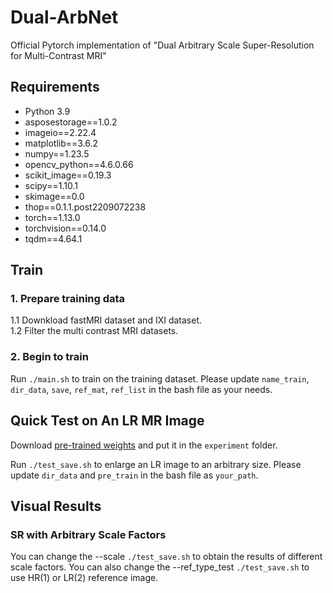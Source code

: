 # Dual-ArbNet
Official Pytorch implementation of "Dual Arbitrary Scale Super-Resolution for Multi-Contrast MRI"

## Requirements
- Python 3.9
- asposestorage==1.0.2
- imageio==2.22.4
- matplotlib==3.6.2
- numpy==1.23.5
- opencv_python==4.6.0.66
- scikit_image==0.19.3
- scipy==1.10.1
- skimage==0.0
- thop==0.1.1.post2209072238
- torch==1.13.0
- torchvision==0.14.0
- tqdm==4.64.1

## Train
### 1. Prepare training data
1.1 Downkload fastMRI dataset and IXI dataset.  
1.2 Filter the multi contrast MRI datasets.
### 2. Begin to train
Run `./main.sh` to train on the training dataset. Please update `name_train`, `dir_data`, `save`, `ref_mat`, `ref_list` in the bash file as your needs.

## Quick Test on An LR MR Image
Download [pre-trained weights](https://1drv.ms/u/s!Amr2hw2GQjYIhRF46VujiNq-TNrL?e=nvO780) and put it in the `experiment` folder.

Run `./test_save.sh` to enlarge an LR image to an arbitrary size. Please update `dir_data` and `pre_train` in the bash file as `your_path`.

## Visual Results
### SR with Arbitrary Scale Factors
You can change the --scale `./test_save.sh` to obtain the results of different scale factors.
You can also change the --ref_type_test `./test_save.sh` to use HR(1) or LR(2) reference image.
